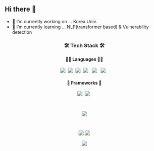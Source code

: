 ## Hi there 👋

- 🔭 I’m currently working on ... Korea Univ.
- 🌱 I’m currently learning ... NLP(transformer based) & Vulnerability detection

<h3 align="center">🛠 Tech Stack 🛠</h3>

<h4 align="center">👩‍💻 Languages 👩‍💻</h4>
<p align="center">
    <img src="https://img.shields.io/badge/Python-3776AB?style=for-the-badge&logo=python&logoColor=white"/></a>&nbsp
  <img src="https://img.shields.io/badge/c++-00599C?style=for-the-badge&logo=c%2B%2B&logoColor=white"></a>&nbsp
    <img src="https://img.shields.io/badge/C-00599C?style=for-the-badge&logo=c&logoColor=white"/></a>&nbsp <img src="https://img.shields.io/badge/html5-E34F26?style=for-the-badge&logo=html5&logoColor=white"> </a>&nbsp
  <img src="https://img.shields.io/badge/css-1572B6?style=for-the-badge&logo=css3&logoColor=white"> </a>&nbsp
  <img src="https://img.shields.io/badge/javascript-F7DF1E?style=for-the-badge&logo=javascript&logoColor=black"> </a>&nbsp
 
</p>

<h4 align="center">🚀 Frameworks 🚀</h4>
<p align="center">
    <img src="https://img.shields.io/badge/PyTorch-EE4C2C?style=for-the-badge&logo=PyTorch&logoColor=white"/></a>&nbsp
    <img src="https://img.shields.io/badge/Plotly-239120?style=for-the-badge&logo=plotly&logoColor=white"/></a>&nbsp
 
</p>

<br>
<p align="center">
    <img src="http://mazassumnida.wtf/api/v2/generate_badge?boj=ulysseyson">
  
</p>
<br />
<p align="center">
  <a href="https://www.kaggle.com/hwan1Park"><img src="https://road-to-kaggle-grandmaster.vercel.app/api/badges/hwan1Park/notebook"/></a>
  <a href="https://www.kaggle.com/hwan1Park"><img src="https://road-to-kaggle-grandmaster.vercel.app/api/badges/hwan1Park/discussion"/></a>
</p>

   
<p align="center">
    <a href="https://github.com/anuraghazra/github-readme-stats"><img src="https://github-readme-stats.vercel.app/api?username=ulysseyson&count_private=true&show_icons=true&theme=dracula"/></a>

</p>
